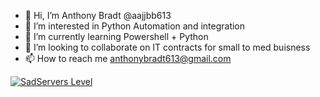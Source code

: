 - 👋 Hi, I’m Anthony Bradt @aajjbb613
- 👀 I’m interested in Python Automation and integration 
- 🌱 I’m currently learning Powershell + Python
- 💞️ I’m looking to collaborate on IT contracts for small to med buisness
- 📫 How to reach me anthonybradt613@gmail.com

[![SadServers Level](https://img.shields.io/badge/SadServers-Intermediate-2962FF?style=for-the-badge&labelColor=FFC400&logo=ansible&logoColor=1A237E&logoSize=auto)](https://sadservers.com)


<!---
NoLivesMatter420/NoLivesMatter420 is a ✨ special ✨ repository because its `README.md` (this file) appears on your GitHub profile.
You can click the Preview link to take a look at your changes.
--->
